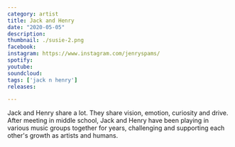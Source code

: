 ```yaml
---
category: artist
title: Jack and Henry
date: "2020-05-05"
description: 
thumbnail: ./susie-2.png
facebook:
instagram: https://www.instagram.com/jenryspams/
spotify: 
youtube: 
soundcloud:
tags: ['jack n henry']
releases: 

---
```


Jack and Henry share a lot. They share vision, emotion, curiosity and drive. After meeting in middle school, Jack and Henry have been playing in various music groups together for years, challenging and supporting each other's growth as artists and humans. 

